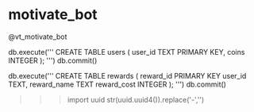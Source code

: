 # motivate_bot
@vt_motivate_bot


db.execute('''
CREATE TABLE users (
    user_id TEXT PRIMARY KEY,
    coins INTEGER
);
''')
db.commit()


db.execute('''
CREATE TABLE rewards (
    reward_id PRIMARY KEY
    user_id TEXT,
    reward_name TEXT
    reward_cost INTEGER
);
''')
db.commit()



>>> import uuid
>>> str(uuid.uuid4()).replace('-','')